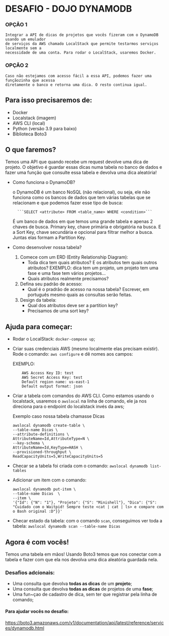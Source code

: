 # DESAFIO - DOJO DYNAMODB

### OPÇÃO 1
	Integrar a API de dicas de projetos que vocês fizeram com o DynamoDB usando um emulador
	de serviços da AWS chamado LocalStack que permite testarmos serviços localmente sem a 
	necessidade de uma conta. Para rodar o LocalStack, usaremos Docker.

### OPÇÃO 2
	Caso não estejamos com acesso fácil a essa API, podemos fazer uma funçãozinha que acessa
	diretamente o banco e retorna uma dica. O resto continua igual.

## Para isso precisaremos de:
- Docker
- Localstack (imagem)
- AWS CLI (local)
- Python (versão 3.9 para baixo)
- Biblioteca Boto3

## O que faremos?

Temos uma API que quando recebe um request devolve uma dica de projeto. O objetivo é guardar essas
dicas numa tabela no banco de dados e fazer uma função que consulte essa tabela e devolva uma dica
aleatória!

- Como funciona o DynamoDB?

	o DynamoDB é um banco NoSQL (não relacional), ou seja, ele não funciona como os bancos de dados
	que tem várias tabelas que se relacionam e que podemos fazer esse tipo de busca:

		```SELECT <attribute> FROM <table_name> WHERE <condition>```

	É um banco de dados em que temos uma grande tabela e apenas 2 chaves de busca. Primary key, chave
	primária e obrigatória na busca. E a Sort Key, chave secundária e opcional para filtrar melhor a busca.
	Juntas elas formam a Partition Key.

- Como desenvolver nossa tabela?
	1. Comece com um ERD (Entity Relationship Diagram):
		- Toda dica tem quais atributos? E os atributos tem quais outros atributos?
			EXEMPLO: dica tem um projeto, um projeto tem uma fase e uma fase tem vários projetos...
		- Quais atributos realmente precisamos?
	2. Defina seu padrão de acesso:
		- Qual é o pradrão de acesso na nossa tabela?
			Escrever, em português mesmo quais as consultas serão feitas.
	3. Design da tabela:
		- Qual dos atributos deve ser a partition key?
		- Precisamos de uma sort key?


## Ajuda para começar:

- Rodar o LocalStack: `docker-compose up`;

- Criar suas credenciais AWS (mesmo localmente elas precisam existir).
	Rode o comando: `aws configure` e dê nomes aos campos:

	EXEMPLO:
	```
		AWS Access Key ID: test 
		AWS Secret Access Key: test
		Default region name: us-east-1
		Default output format: json
	```

- Criar a tabela com comandos do AWS CLI. Como estamos usando o localstack, usaremos o `awslocal` na linha de comando, ele ja nos direciona para o endpoint do localstack invés da aws;

	Exemplo caso nossa tabela chamasse Dicas
	```
	awslocal dynamodb create-table \
	--table-name Dicas \
	--attribute-definitions \
	AttributeName=Id,AttributeType=N \
	--key-schema \
	AttributeName=Id,KeyType=HASH \
	--provisioned-throughput \
	ReadCapacityUnits=5,WriteCapacityUnits=5
	```

- Checar se a tabela foi criada com o comando: `awslocal dynamodb list-tables`

- Adicionar um item com o comando:

	```
	awslocal dynamodb put-item \
	--table-name Dicas  \
	--item \
	'{"Id": {"N": "1"}, "Projeto": {"S": "Minishell"}, "Dica": {"S": "Cuidado com o Waitpid! Sempre teste <cat | cat | ls> e compare com o Bash original :D"}}'
	```

- Checar estado da tabela: com o comando `scan`, conseguimos ver toda a tabela: `awslocal dynamodb scan --table-name Dicas`

## Agora é com vocês!

Temos uma tabela em mãos! Usando Boto3 temos que nos conectar com a tabela e fazer com que ela nos
devolva uma dica aleatória guardada nela.

### Desafios adcionais:
- Uma consulta que devolva __todas as dicas__ de um __projeto__;
- Uma consulta que devolva __todas as dicas__ de projetos de uma __fase__;
- Uma fun~çao de cadastro de dica, sem ter que registrar pela linha de comando;

#### Para ajudar vocês no desafio: 
<https://boto3.amazonaws.com/v1/documentation/api/latest/reference/services/dynamodb.html>